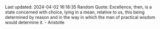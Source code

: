 Last updated: 2024-04-02 16:18:35
Random Quote: Excellence, then, is a state concerned with choice, lying in a mean, relative to us, this being determined by reason and in the way in which the man of practical wisdom would determine it. - Aristotle